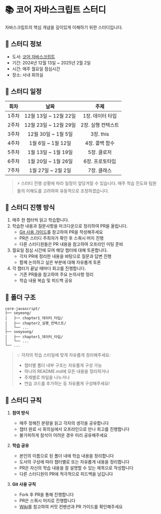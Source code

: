 # 📚 코어 자바스크립트 스터디

자바스크립트의 핵심 개념을 깊이있게 이해하기 위한 스터디입니다.

## 📖 스터디 정보

- 도서: [코어 자바스크립트](https://product.kyobobook.co.kr/detail/S000001766397)
- 기간: 2024년 12월 13일 ~ 2025년 2월 2일
- 시간: 매주 월요일 점심시간
- 장소: 사내 회의실

## 📅 스터디 일정

| 회차  |         날짜          |        주제        |
| :---: | :-------------------: | :----------------: |
| 1주차 | 12월 13일 ~ 12월 22일 |  1장. 데이터 타입  |
| 2주차 | 12월 23일 ~ 12월 29일 | 2장. 실행 컨텍스트 |
| 3주차 |  12월 30일 ~ 1월 5일  |     3장. this      |
| 4주차 |  1월 6일 ~ 1월 12일   |   4장. 콜백 함수   |
| 5주차 |  1월 13일 ~ 1월 19일  |    5장. 클로저     |
| 6주차 |  1월 20일 ~ 1월 26일  |  6장. 프로토타입   |
| 7주차 |  1월 27일 ~ 2월 2일   |    7장. 클래스     |

> ⚡️ 스터디 진행 상황에 따라 일정이 앞당겨질 수 있습니다.
> 매주 학습 진도와 팀원들의 이해도를 고려하여 유동적으로 조정하겠습니다.

## 🤝 스터디 진행 방식

1. 매주 한 챕터씩 읽고 학습합니다.
2. 학습한 내용과 질문사항을 마크다운으로 정리하여 PR을 올립니다.
   - [Git 사용 가이드](https://github.com/bookbookbook-fe/core-javascript/wiki/Git-%EC%82%AC%EC%9A%A9-%EA%B0%80%EC%9D%B4%EB%93%9C)를 참고하여 PR을 작성해주세요
   - PR은 스터디 주최자가 확인 후 스쿼시 머지 진행
   - 다른 스터디원들은 PR 내용을 참고하여 오프라인 미팅 준비
3. 월요일 점심 시간에 모여 해당 챕터에 대해 토론합니다.
   - 각자 PR에 정리한 내용을 바탕으로 질문과 답변 진행
   - 함께 논의하고 싶은 부분에 대해 자유롭게 토론
4. 각 챕터가 끝날 때마다 회고를 진행합니다.
   - 기존 PR들을 참고하여 주요 논의사항 정리
   - 학습 내용 복습 및 피드백 공유

## 📁 폴더 구조

```
core-javascript/
├── seyeong/
│   ├── chapter1_데이터_타입/
│   ├── chapter2_실행_컨텍스트/
│   └── ...
├── sooyoung/
│   ├── chapter1_데이터_타입/
│   └── ...
└── ...
```

> 💡 각자의 학습 스타일에 맞게 자유롭게 정리해주세요:
>
> - 챕터별 폴더 내부 구조는 자유롭게 구성 가능
> - 하나의 README.md에 모든 내용을 정리하거나
> - 주제별로 파일을 나누거나
> - 연습 코드를 추가하는 등 자유롭게 구성해주세요!

## 🤔 스터디 규칙

1. **참여 방식**

   - 매주 정해진 분량을 읽고 각자의 생각을 공유합니다
   - 챕터 완료 시 회의실에서 오프라인으로 만나 회고를 진행합니다
   - 불가피하게 참석이 어려운 경우 미리 공유해주세요

2. **학습 공유**

   - 본인의 이름으로 된 폴더 내에 학습 내용을 정리합니다
   - 도서의 구성에 따라 챕터별로 또는 자유롭게 내용을 정리합니다
   - PR은 자신의 학습 내용을 잘 설명할 수 있는 제목으로 작성합니다
   - 다른 스터디원의 PR에 적극적으로 피드백을 남깁니다

3. **Git 사용 규칙**
   - Fork 후 PR을 통해 진행합니다
   - PR은 스쿼시 머지로 진행합니다
   - [Wiki](https://github.com/bookbookbook-fe/core-javascript/wiki/Git-%EC%82%AC%EC%9A%A9-%EA%B0%80%EC%9D%B4%EB%93%9C)를 참고하여 커밋 컨벤션과 PR 가이드를 확인해주세요
